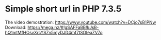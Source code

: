 # Simple short url in PHP 7.3.5
The video demostration: https://www.youtube.com/watch?v=DCjo7sB1PNw
Download: https://mega.nz/#!gSAFFaBB!kJsB-hQ1mtMfHOsvXrcYSZv5myDJD4mf7tSOIeaZV7o
